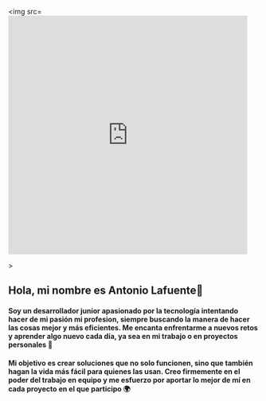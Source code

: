 <img src=<iframe src="https://giphy.com/embed/vTNWp0OA3qg9dBzhog" width="480" height="480" style="" frameBorder="0" class="giphy-embed" allowFullScreen></iframe><p><a href="https://giphy.com/stickers/nuevofoundation-robot-stem-nuvi-vTNWp0OA3qg9dBzhog"></a></p>>

## Hola, mi nombre es Antonio Lafuente👋

#### Soy un desarrollador junior apasionado por la tecnología intentando hacer de mi pasión mi profesion, siempre buscando la manera de hacer las cosas mejor y más eficientes. Me encanta enfrentarme a nuevos retos y aprender algo nuevo cada día, ya sea en mi trabajo o en proyectos personales :wrench:

#### Mi objetivo es crear soluciones que no solo funcionen, sino que también hagan la vida más fácil para quienes las usan. Creo firmemente en el poder del trabajo en equipo y me esfuerzo por aportar lo mejor de mí en cada proyecto en el que participo :earth_africa:

<!--
**ALaLodev/ALaLoDev** is a ✨ _special_ ✨ repository because its `README.md` (this file) appears on your GitHub profile.

Here are some ideas to get you started:

- 🔭 I’m currently working on ...
- 🌱 I’m currently learning ...
- 👯 I’m looking to collaborate on ...
- 🤔 I’m looking for help with ...
- 💬 Ask me about ...
- 📫 How to reach me: ...
- 😄 Pronouns: ...
- ⚡ Fun fact: ...
-->
